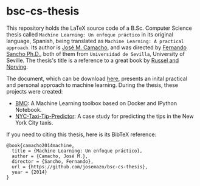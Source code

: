<!--

VISIT https://github.com/josemazo/bmo FOR SEE THIS FILE FORMATTED

-->

bsc-cs-thesis
=============

This repository holds the LaTeX source code of a B.Sc. Computer Science thesis called `Machine Learning: Un enfoque práctico` in its original language, Spanish, being translated as `Machine Learning: A practical approach`. Its author is [José M. Camacho](https://github.com/josemazo), and was directed by [Fernando Sancho Ph.D.](http://www.cs.us.es/~fsancho/), both of them from `Universidad de Sevilla`, University of Seville. The thesis's title is a reference to a great book by [Russel and Norving](http://aima.cs.berkeley.edu/).

The document, which can be download [here](https://github.com/josemazo/bsc-cs-thesis/releases/download/deliverable/jose-m-camacho-bsc-cs-thesis.pdf), presents an inital practical and personal approach to machine learning. During the thesis, these projects were created:
* [BMO](https://github.com/josemazo/bmo): A Machine Learning toolbox based on Docker and IPython Notebook.
* [NYC-Taxi-Tip-Predictor](https://github.com/josemazo/nyc-taxi-tip-predictor): A case study for predicting the tips in the New York City taxis.

If you need to citing this thesis, here is its BibTeX reference:
```
@book{camacho2014machine,
  title = {Machine Learning: Un enfoque práctico},
  author = {Camacho, José M.},
  director = {Sancho, Fernando},
  url = {https://github.com/josemazo/bsc-cs-thesis},
  year = {2014}
}
```
